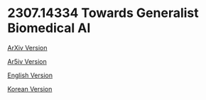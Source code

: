 # 2307.14334 Towards Generalist Biomedical AI

[ArXiv Version](https://arxiv.org/abs/2307.14334)

[Ar5iv Version](https://ar5iv.org/abs/2307.14334)

[English Version](https://raw.githack.com/kh-kim/arxiv-translator/master/papers/2307.14334/paper.en.html)

[Korean Version](https://raw.githack.com/kh-kim/arxiv-translator/master/papers/2307.14334/paper.ko.html)